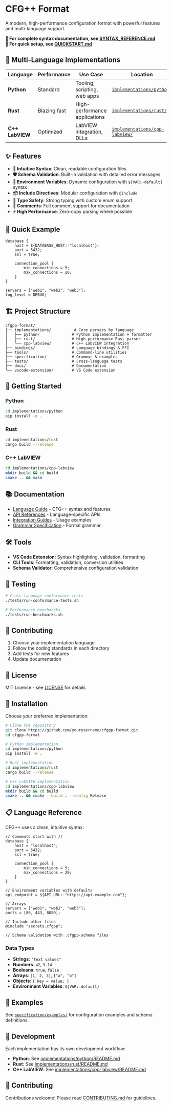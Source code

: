 # CFG++ Format

A modern, high-performance configuration format with powerful features and multi-language support.

**📖 For complete syntax documentation, see [SYNTAX_REFERENCE.md](SYNTAX_REFERENCE.md)**  
**🚀 For quick setup, see [QUICKSTART.md](QUICKSTART.md)**

## 🚀 **Multi-Language Implementations**

| Language | Performance | Use Case | Location |
|----------|-------------|----------|----------|
| **Python** | Standard | Tooling, scripting, web apps | [`implementations/python/`](implementations/python/) |
| **Rust** | Blazing fast | High-performance applications | [`implementations/rust/`](implementations/rust/) |
| **C++ LabVIEW** | Optimized | LabVIEW integration, DLLs | [`implementations/cpp-labview/`](implementations/cpp-labview/) |

## ✨ **Features**

- **🎯 Intuitive Syntax**: Clean, readable configuration files
- **🛡️ Schema Validation**: Built-in validation with detailed error messages  
- **🔧 Environment Variables**: Dynamic configuration with `${VAR:-default}` syntax
- **📦 Include Directives**: Modular configuration with `@include`
- **🎪 Type Safety**: Strong typing with custom enum support
- **📝 Comments**: Full comment support for documentation
- **⚡ High Performance**: Zero-copy parsing where possible

## 📖 **Quick Example**

```cfgpp
database {
    host = ${DATABASE_HOST:-"localhost"};
    port = 5432;
    ssl = true;
    
    connection_pool {
        min_connections = 5;
        max_connections = 20;
    }
}

servers = ["web1", "web2", "web3"];
log_level = DEBUG;
```

## 🏗️ **Project Structure**

```
cfgpp-format/
├── implementations/          # Core parsers by language
│   ├── python/              # Python implementation + formatter
│   ├── rust/                # High-performance Rust parser  
│   └── cpp-labview/         # C++ LabVIEW integration
├── bindings/                # Language bindings & FFI
├── tools/                   # Command-line utilities
├── specification/           # Grammar & examples
├── tests/                   # Cross-language tests
├── docs/                    # Documentation
└── vscode-extension/        # VS Code extension
```

## 🚀 **Getting Started**

### Python
```bash
cd implementations/python
pip install -e .
```

### Rust
```bash
cd implementations/rust  
cargo build --release
```

### C++ LabVIEW
```bash
cd implementations/cpp-labview
mkdir build && cd build
cmake .. && make
```

## 📚 **Documentation**

- [Language Guide](docs/language-guide/) - CFG++ syntax and features
- [API References](docs/api-reference/) - Language-specific APIs
- [Integration Guides](docs/integration-guides/) - Usage examples
- [Grammar Specification](specification/grammar.ebnf) - Formal grammar

## 🛠️ **Tools**

- **VS Code Extension**: Syntax highlighting, validation, formatting
- **CLI Tools**: Formatting, validation, conversion utilities
- **Schema Validator**: Comprehensive configuration validation

## 🧪 **Testing**

```bash
# Cross-language conformance tests
./tests/run-conformance-tests.sh

# Performance benchmarks  
./tests/run-benchmarks.sh
```

## 🤝 **Contributing**

1. Choose your implementation language
2. Follow the coding standards in each directory
3. Add tests for new features
4. Update documentation

## 📄 **License**

MIT License - see [LICENSE](LICENSE) for details

## 🔧 **Installation**

Choose your preferred implementation:

```bash
# Clone the repository
git clone https://github.com/yourusername/cfgpp-format.git
cd cfgpp-format

# Python implementation
cd implementations/python
pip install -e .

# Rust implementation  
cd implementations/rust
cargo build --release

# C++ LabVIEW implementation
cd implementations/cpp-labview
mkdir build && cd build
cmake .. && cmake --build . --config Release
```

## 📋 **Language Reference**

CFG++ uses a clean, intuitive syntax:

```cfgpp
// Comments start with //
database {
    host = "localhost";
    port = 5432;
    ssl = true;
    
    connection_pool {
        min_connections = 5;
        max_connections = 20;
    }
}

// Environment variables with defaults
api_endpoint = ${API_URL:-"https://api.example.com"};

// Arrays
servers = ["web1", "web2", "web3"];
ports = [80, 443, 8080];

// Include other files
@include "secrets.cfgpp";

// Schema validation with .cfgpp-schema files
```

### **Data Types**
- **Strings**: `"text values"`
- **Numbers**: `42`, `3.14`  
- **Booleans**: `true`, `false`
- **Arrays**: `[1, 2, 3]`, `["a", "b"]`
- **Objects**: `{ key = value; }`
- **Environment Variables**: `${VAR:-default}`

## 📝 **Examples**

See [`specification/examples/`](specification/examples/) for configuration examples and schema definitions.

## 🔧 **Development**

Each implementation has its own development workflow:

- **Python**: See [implementations/python/README.md](implementations/python/README.md)
- **Rust**: See [implementations/rust/README.md](implementations/rust/README.md)  
- **C++ LabVIEW**: See [implementations/cpp-labview/README.md](implementations/cpp-labview/README.md)

## 🤝 **Contributing**

Contributions welcome! Please read [CONTRIBUTING.md](CONTRIBUTING.md) for guidelines.
